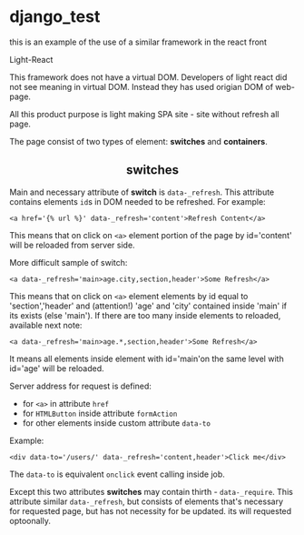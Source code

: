 # django_test

this is an example of the use of a similar framework in the react front

Light-React

This framework does not have a virtual DOM. Developers of light react did not see meaning in virtual DOM. Instead they has used origian DOM of web-page.


All this product purpose is light making SPA site - site without refresh all page.

The page consist of two types of element: **switches** and **containers**. 

<h2 align=center> switches </h2>

Main and necessary attribute of **switch** is `data-_refresh`. This attribute contains elements `id`s in DOM needed to be refreshed. For example:

```
<a href='{% url %}' data-_refresh='content'>Refresh Content</a>
```

This means that on click on `<a>` element portion of the page by id='content' will be reloaded from server side.

More difficult sample of switch: 

```
<a data-_refresh='main>age.city,section,header'>Some Refresh</a>
```

This means that on click on `<a>` element elements by id equal to 'section','header' and (attention!) 'age' and 'city' contained inside 'main' if its exists (else  'main'). If there are too many inside elements to reloaded, available next note:

```
<a data-_refresh='main>age.*,section,header'>Some Refresh</a>
```

It means all elements inside element with id='main'on the same level with id='age' will be reloaded.

Server address for request is defined:
- for `<a>` in attribute `href`
- for `HTMLButton` inside attribute `formAction`
- for other elements inside custom attribute `data-to`

Example: 

```
<div data-to='/users/' data-_refresh='content,header'>Click me</div>
```

The `data-to` is equivalent `onclick` event calling inside job. 

Except this two attributes **switches** may contain thirth - `data-_require`. This attribute similar `data-_refresh`, but consists of elements that's necessary for requested page, but has not necessity for be updated. its will requested optoonally.
